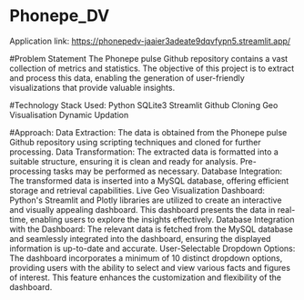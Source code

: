 # Phonepe_DV
Application link: https://phonepedv-jaaier3adeate9dqvfypn5.streamlit.app/


#Problem Statement
The Phonepe pulse Github repository contains a vast collection of metrics and statistics. The objective of this project is to extract and process this data, enabling the generation of user-friendly visualizations that provide valuable insights.

#Technology Stack Used:
Python
SQLite3
Streamlit
Github Cloning
Geo Visualisation
Dynamic Updation

#Approach:
Data Extraction: The data is obtained from the Phonepe pulse Github repository using scripting techniques and cloned for further processing.
Data Transformation: The extracted data is formatted into a suitable structure, ensuring it is clean and ready for analysis. Pre-processing tasks may be performed as necessary.
Database Integration: The transformed data is inserted into a MySQL database, offering efficient storage and retrieval capabilities.
Live Geo Visualization Dashboard: Python's Streamlit and Plotly libraries are utilized to create an interactive and visually appealing dashboard. This dashboard presents the data in real-time, enabling users to explore the insights effectively.
Database Integration with the Dashboard: The relevant data is fetched from the MySQL database and seamlessly integrated into the dashboard, ensuring the displayed information is up-to-date and accurate.
User-Selectable Dropdown Options: The dashboard incorporates a minimum of 10 distinct dropdown options, providing users with the ability to select and view various facts and figures of interest. This feature enhances the customization and flexibility of the dashboard.

